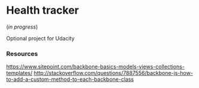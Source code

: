 # Health tracker

  (_in progress_)

Optional project for Udacity


### Resources
https://www.sitepoint.com/backbone-basics-models-views-collections-templates/
http://stackoverflow.com/questions/7887556/backbone-js-how-to-add-a-custom-method-to-each-backbone-class
